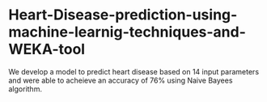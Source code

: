 # Heart-Disease-prediction-using-machine-learnig-techniques-and-WEKA-tool
We develop a model to predict heart disease based on 14 input parameters and were able to acheieve an accuracy of 76% using Naive Bayees algorithm.
